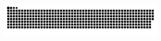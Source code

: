 
<picture>
  <source media="(prefers-color-scheme: dark)" srcset="https://raw.githubusercontent.com/orionop/orionop/output/github-contribution-grid-snake-dark.svg">
  <source media="(prefers-color-scheme: light)" srcset="https://raw.githubusercontent.com/orionop/orionop/output/github-contribution-grid-snake.svg">
  <img alt="github contribution grid snake animation" src="https://raw.githubusercontent.com/orionop/orionop/output/github-contribution-grid-snake.svg">
</picture>
